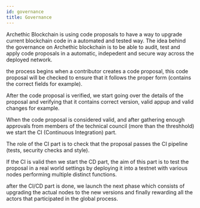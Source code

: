 ```yaml
---
id: governance
title: Governance
---
```



Archethic Blockchain is using code proposals to have a way to upgrade current blockchain
code in a automated and tested way. The idea behind the governance on Archethic blockchain is to be able to audit, test and apply code proposals in a automatic, indepedent and secure way across the deployed network.

the process begins when a contributor creates a code proposal, this code proposal will be checked to ensure that it follows the proper form (contains the correct fields for example).

After the code proposal is verified, we start going over the details of the proposal and verifying that it contains correct version, valid appup and valid changes for example.

When the code proposal is considered valid, and after gathering enough approvals from members of the technical council (more than the threshhold) we start the CI (Continuous Integration) part.

The role of the CI part is to check that the proposal passes the CI pipeline (tests, security checks and style).

If the CI is valid then we start the CD part, the aim of this part is to test the proposal in a real world settings by deploying it into a testnet with various nodes performing multiple distinct functions.

after the CI/CD part is done, we launch the next phase which consists of upgrading the actual nodes to the new versions and finally rewarding all the actors that participated in the global process.
